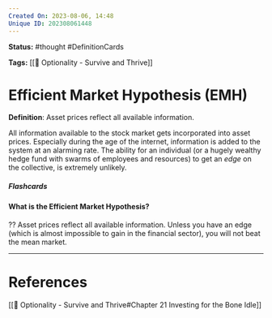 ```yaml
---
Created On: 2023-08-06, 14:48
Unique ID: 202308061448
---
```

**Status:** #thought #DefinitionCards 

**Tags:** [[📗 Optionality - Survive and Thrive]] 

# Efficient Market Hypothesis (EMH)

**Definition**: Asset prices reflect all available information. 

All information available to the stock market gets incorporated into asset prices. Especially during the age of the internet, information is added to the system at an alarming rate. The ability for an individual (or a hugely wealthy hedge fund with swarms of employees and resources) to get an *edge* on the collective, is extremely unlikely. 

##### Flashcards

#### What is the Efficient Market Hypothesis?
??
Asset prices reflect all available information. Unless you have an edge (which is almost impossible to gain in the financial sector), you will not beat the mean market. 
<!--SR:!2023-10-20,36,190!2023-09-24,3,224-->



---
# References

[[📗 Optionality - Survive and Thrive#Chapter 21 Investing for the Bone Idle]]
